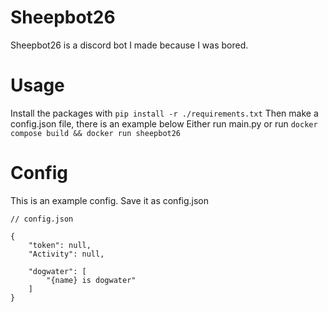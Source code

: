 # Sheepbot26
Sheepbot26 is a discord bot I made because I was bored.

# Usage
Install the packages with ```pip install -r ./requirements.txt```
Then make a config.json file, there is an example below
Either run main.py or run ```docker compose build && docker run sheepbot26```

# Config
This is an example config. Save it as config.json
```
// config.json

{
	"token": null,
	"Activity": null,

	"dogwater": [
		"{name} is dogwater"
	]
}
```
